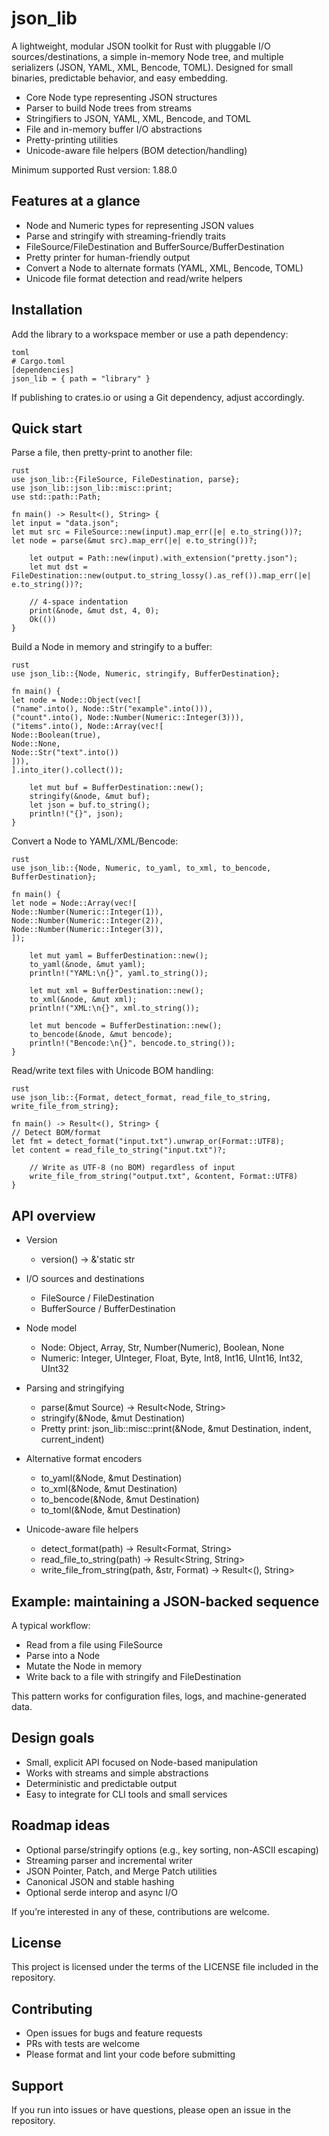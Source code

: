 # json_lib

A lightweight, modular JSON toolkit for Rust with pluggable I/O sources/destinations, a simple in-memory Node tree, and
multiple serializers (JSON, YAML, XML, Bencode, TOML). Designed for small binaries, predictable behavior, and easy
embedding.

- Core Node type representing JSON structures
- Parser to build Node trees from streams
- Stringifiers to JSON, YAML, XML, Bencode, and TOML
- File and in-memory buffer I/O abstractions
- Pretty-printing utilities
- Unicode-aware file helpers (BOM detection/handling)

Minimum supported Rust version: 1.88.0

## Features at a glance

- Node and Numeric types for representing JSON values
- Parse and stringify with streaming-friendly traits
- FileSource/FileDestination and BufferSource/BufferDestination
- Pretty printer for human-friendly output
- Convert a Node to alternate formats (YAML, XML, Bencode, TOML)
- Unicode file format detection and read/write helpers

## Installation

Add the library to a workspace member or use a path dependency:
```
toml
# Cargo.toml
[dependencies]
json_lib = { path = "library" }
```
If publishing to crates.io or using a Git dependency, adjust accordingly.

## Quick start

Parse a file, then pretty-print to another file:
```
rust
use json_lib::{FileSource, FileDestination, parse};
use json_lib::json_lib::misc::print;
use std::path::Path;

fn main() -> Result<(), String> {
let input = "data.json";
let mut src = FileSource::new(input).map_err(|e| e.to_string())?;
let node = parse(&mut src).map_err(|e| e.to_string())?;

    let output = Path::new(input).with_extension("pretty.json");
    let mut dst = FileDestination::new(output.to_string_lossy().as_ref()).map_err(|e| e.to_string())?;

    // 4-space indentation
    print(&node, &mut dst, 4, 0);
    Ok(())
}
```
Build a Node in memory and stringify to a buffer:
```
rust
use json_lib::{Node, Numeric, stringify, BufferDestination};

fn main() {
let node = Node::Object(vec![
("name".into(), Node::Str("example".into())),
("count".into(), Node::Number(Numeric::Integer(3))),
("items".into(), Node::Array(vec![
Node::Boolean(true),
Node::None,
Node::Str("text".into())
])),
].into_iter().collect());

    let mut buf = BufferDestination::new();
    stringify(&node, &mut buf);
    let json = buf.to_string();
    println!("{}", json);
}
```
Convert a Node to YAML/XML/Bencode:
```
rust
use json_lib::{Node, Numeric, to_yaml, to_xml, to_bencode, BufferDestination};

fn main() {
let node = Node::Array(vec![
Node::Number(Numeric::Integer(1)),
Node::Number(Numeric::Integer(2)),
Node::Number(Numeric::Integer(3)),
]);

    let mut yaml = BufferDestination::new();
    to_yaml(&node, &mut yaml);
    println!("YAML:\n{}", yaml.to_string());

    let mut xml = BufferDestination::new();
    to_xml(&node, &mut xml);
    println!("XML:\n{}", xml.to_string());

    let mut bencode = BufferDestination::new();
    to_bencode(&node, &mut bencode);
    println!("Bencode:\n{}", bencode.to_string());
}
```
Read/write text files with Unicode BOM handling:
```
rust
use json_lib::{Format, detect_format, read_file_to_string, write_file_from_string};

fn main() -> Result<(), String> {
// Detect BOM/format
let fmt = detect_format("input.txt").unwrap_or(Format::UTF8);
let content = read_file_to_string("input.txt")?;

    // Write as UTF-8 (no BOM) regardless of input
    write_file_from_string("output.txt", &content, Format::UTF8)
}
```
## API overview

- Version
  - version() -> &'static str

- I/O sources and destinations
  - FileSource / FileDestination
  - BufferSource / BufferDestination

- Node model
  - Node: Object, Array, Str, Number(Numeric), Boolean, None
  - Numeric: Integer, UInteger, Float, Byte, Int8, Int16, UInt16, Int32, UInt32

- Parsing and stringifying
  - parse(&mut Source) -> Result<Node, String>
  - stringify(&Node, &mut Destination)
  - Pretty print: json_lib::misc::print(&Node, &mut Destination, indent, current_indent)

- Alternative format encoders
  - to_yaml(&Node, &mut Destination)
  - to_xml(&Node, &mut Destination)
  - to_bencode(&Node, &mut Destination)
  - to_toml(&Node, &mut Destination)

- Unicode-aware file helpers
  - detect_format(path) -> Result<Format, String>
  - read_file_to_string(path) -> Result<String, String>
  - write_file_from_string(path, &str, Format) -> Result<(), String>

## Example: maintaining a JSON-backed sequence

A typical workflow:
- Read from a file using FileSource
- Parse into a Node
- Mutate the Node in memory
- Write back to a file with stringify and FileDestination

This pattern works for configuration files, logs, and machine-generated data.

## Design goals

- Small, explicit API focused on Node-based manipulation
- Works with streams and simple abstractions
- Deterministic and predictable output
- Easy to integrate for CLI tools and small services

## Roadmap ideas

- Optional parse/stringify options (e.g., key sorting, non-ASCII escaping)
- Streaming parser and incremental writer
- JSON Pointer, Patch, and Merge Patch utilities
- Canonical JSON and stable hashing
- Optional serde interop and async I/O

If you’re interested in any of these, contributions are welcome.

## License

This project is licensed under the terms of the LICENSE file included in the repository.

## Contributing

- Open issues for bugs and feature requests
- PRs with tests are welcome
- Please format and lint your code before submitting

## Support

If you run into issues or have questions, please open an issue in the repository.
```
